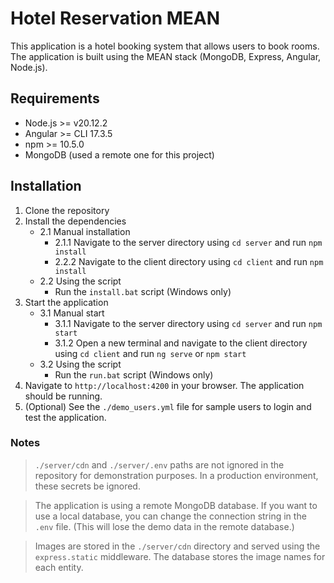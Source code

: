 # Hotel Reservation MEAN

This application is a hotel booking system that allows users to book rooms. The application is built using the MEAN stack (MongoDB, Express, Angular, Node.js).

## Requirements
- Node.js >= v20.12.2
- Angular >= CLI 17.3.5
- npm >= 10.5.0
- MongoDB (used a remote one for this project)

## Installation

1. Clone the repository
2. Install the dependencies
    - 2.1 Manual installation
        - 2.1.1 Navigate to the server directory using `cd server` and run `npm install`
        - 2.2.2 Navigate to the client directory using `cd client` and run `npm install`
    - 2.2 Using the script
        - Run the `install.bat` script (Windows only)
3. Start the application
    - 3.1 Manual start
        - 3.1.1 Navigate to the server directory using `cd server` and run `npm start`
        - 3.1.2 Open a new terminal and navigate to the client directory using `cd client` and run `ng serve` or `npm start`
    - 3.2 Using the script
        - Run the `run.bat` script (Windows only)
4. Navigate to `http://localhost:4200` in your browser. The application should be running.
5. (Optional) See the `./demo_users.yml` file for sample users to login and test the application.

### Notes

> `./server/cdn` and `./server/.env` paths are not ignored in the repository for demonstration purposes. In a production environment, these secrets be ignored.

> The application is using a remote MongoDB database. If you want to use a local database, you can change the connection string in the `.env` file. (This will lose the demo data in the remote database.)

> Images are stored in the `./server/cdn` directory and served using the `express.static` middleware. The database stores the image names for each entity.


